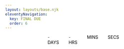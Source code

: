```yaml
---
layout: layouts/base.njk
eleventyNavigation:
  key: FINAL DUE
  order: 6
---
```

<link href="https://fonts.googleapis.com/css?family=Kaushan+Script" rel="stylesheet" type="text/css">
<body>
<!-- partial:index.partial.html -->
<div class="wrap"> 
  <div id="countdown">  
    <div class="countdown-section">
      <span class="h1 days">-</span>
      <div class="text-center">DAYS</div>
    </div>
    <div class="countdown-section">
      <span class="h1 hours">-</span>
      <div class="text-center">HRS</div>
    </div>
    <div class="countdown-section">
      <span class="h1 minutes"></span>
      <div class="text-center">MINS</div>
    </div>
    <div class="countdown-section">
      <span class="h1 seconds"></span>
      <div class="text-center">SECS</div>
    </div>
  </div>
</div>
<script src="./timer.js">defer</script>
<style>
html {
  background: url('http://cdn.willhalling.com/img/pink-cloud.jpg') no-repeat center center fixed; 
  background-size: cover;
  height: 100%;
}
body {
  background: transparent;
  height: 100%;
}
.wrap {
  /* OLD browser support */
  display: -webkit-box;
  display: -moz-box;
  display: -ms-flexbox;
  -moz-box-wrap: nowrap;
  -webkit-box-wrap: nowrap;
  -ms-flexbox-wrap: nowrap;
  -moz-box-direction: column;
  -webkit-box-direction: column;
  -ms-flexbox-direction: column;
  /* END OLD browser support */
  display: flex; /* or inline-flex */
  flex-direction: column; /* or usually or row */
  justify-content: space-between;
  align-items: center;
  height: 100%;
  width: 100%;
}
.logo {
  -ms-transform: rotate(-3deg); /* IE 9 */
  -webkit-transform: rotate(-3deg); /* Safari */
  transform: rotate(-3deg);
  padding-top: 20px;
}
.logo a {
  /* Google font: https://www.google.com/fonts/specimen/Kaushan+Script */
  font-family: 'Kaushan Script', cursive;
  color: black;
  font-size: 36px;
  padding: 10px;
  opacity: 0.75;
}
.logo a .logo-alt {
  color: #FFF;
  font-size: 24px;
}
.logo a:hover, .logo a:focus {
  text-decoration: none;
  opacity: 1.0;
}
h2 {
  margin: 0 auto;
  padding: 0 20px;
  max-width: 600px;
  color: black;
  opacity: 0.75;
}
p {
  margin: 0;
}
#countdown {
  color: black;
  display: flex;
  max-width: 360px;
  justify-content: center;
  margin: 0 auto;
}
#countdown .countdown-section {
  padding: 0 15px;
  border-right: 1px solid rgba(255, 255, 255, 0.36);
}
#countdown .countdown-section:last-child {
  border-right: 0;
}
#countdown .countdown-section .h1 {
  opacity: 0.75;
}
#countdown .countdown-section .text-center {
  color: black;
  opacity: 1.0
}
.share {
  position: relative;
  padding: 6px 12px 6px 35px;
  color: black;
  border: 1px solid black;
}
.share:hover {
  color: black;
  text-decoration: underline;
  background-color: rgba(255, 255, 255, 0.36);        
}
.share-twitter {
  height: 24px;
  width: 24px;
  position: absolute;
  top: 3px;
  left: 7px;
}
.site-footer {
  color: #FFF;
  font-size: 0.875em ;/* 14px */
    height: 54px;
  padding-bottom: 20px;
}
a {
  color: #ff3399;
  text-decoration: none;
}
</style>
</body>